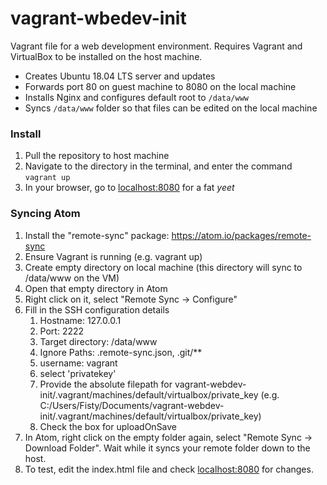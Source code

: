 # vagrant-wbedev-init

Vagrant file for a web development environment. Requires Vagrant and VirtualBox to be installed on the host machine.
* Creates Ubuntu 18.04 LTS server and updates
* Forwards port 80 on guest machine to 8080 on the local machine
* Installs Nginx and configures default root to ```/data/www```
* Syncs ```/data/www``` folder so that files can be edited on the local machine

### Install
1. Pull the repository to host machine
2. Navigate to the directory in the terminal, and enter the command ```vagrant up```
3. In your browser, go to [localhost:8080](http://localhost:8080) for a fat _yeet_

### Syncing Atom
1. Install the "remote-sync" package: https://atom.io/packages/remote-sync
2. Ensure Vagrant is running (e.g. vagrant up)
3. Create empty directory on local machine (this directory will sync to /data/www on the VM)
4. Open that empty directory in Atom
5. Right click on it, select "Remote Sync -> Configure"
6. Fill in the SSH configuration details
    1. Hostname: 127.0.0.1
    2. Port: 2222
    3. Target directory: /data/www
     4. Ignore Paths: .remote-sync.json, .git/**
     5. username: vagrant
     6. select 'privatekey'
     7. Provide the absolute filepath for vagrant-webdev-init/.vagrant/machines/default/virtualbox/private_key (e.g. C:/Users/Fisty/Documents/vagrant-webdev-init/.vagrant/machines/default/virtualbox/private_key)
     8. Check the box for uploadOnSave
7. In Atom, right click on the empty folder again, select "Remote Sync ->
Download Folder". Wait while it syncs your remote folder down to the
host.
8. To test, edit the index.html file and check [localhost:8080](http://localhost:8080) for changes.
